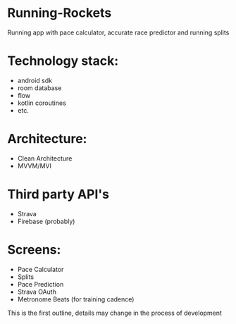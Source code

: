 # Running-Rockets
Running app with pace calculator, accurate race predictor and running splits

# Technology stack:
- android sdk
- room database
- flow
- kotlin coroutines
- etc.

# Architecture:
- Clean Architecture
- MVVM/MVI

# Third party API's
- Strava
- Firebase (probably)

# Screens:
- Pace Calculator
- Splits
- Pace Prediction
- Strava OAuth
- Metronome Beats (for training cadence)

This is the first outline, details may change in the process of development

